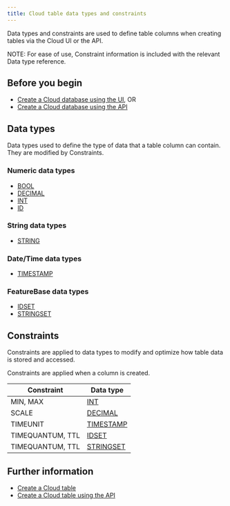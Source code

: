 ```yaml
---
title: Cloud table data types and constraints
---
```


Data types and constraints are used to define table columns when creating tables via the Cloud UI or the API.

NOTE: For ease of use, Constraint information is included with the relevant Data type reference.

## Before you begin

* [Create a Cloud database using the UI](/cloud/cloud-databases/cloud-db-create), OR
* [Create a Cloud database using the API](https://api-docs-featurebase-cloud.redoc.ly/v2#operation/createDatabase)

## Data types

Data types used to define the type of data that a table column can contain. They are modified by Constraints.

### Numeric data types

* [BOOL](/cloud/cloud-data-types/cloud-bool-data-type)
* [DECIMAL](/cloud/cloud-data-types/cloud-decimal-data-type)
* [INT](/cloud/cloud-data-types/cloud-int-data-type)
* [ID](/cloud/cloud-data-types/cloud-id-data-type)

### String data types

* [STRING](/cloud/cloud-data-types/cloud-string-data-type)

### Date/Time data types

* [TIMESTAMP](/cloud/cloud-data-types/cloud-timestamp-data-type)

### FeatureBase data types

* [IDSET](/cloud/cloud-data-types/cloud-idset-data-type)
* [STRINGSET](/cloud/cloud-data-types/cloud-stringset-data-type)

## Constraints

Constraints are applied to data types to modify and optimize how table data is stored and accessed.

Constraints are applied when a column is created.

| Constraint | Data type |
|---|---|
| MIN, MAX | [INT](/cloud/cloud-data-types/cloud-int-data-type) |
| SCALE | [DECIMAL](/cloud/cloud-data-types/cloud-decimal-data-type) |
| TIMEUNIT | [TIMESTAMP](/cloud/cloud-data-types/cloud-timestamp-data-type) |
| TIMEQUANTUM, TTL | [IDSET](/cloud/cloud-data-types/cloud-idset-data-type) |
| TIMEQUANTUM, TTL | [STRINGSET](/cloud/cloud-data-types/cloud-stringset-data-type) |

## Further information

* [Create a Cloud table](/cloud/cloud-tables/cloud-table-create)
* [Create a Cloud table using the API](https://api-docs-featurebase-cloud.redoc.ly/v2#operation/createTable)
